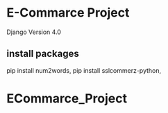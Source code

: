 # E-Commarce Project

Django Version 4.0

install packages
-----------------
pip install num2words,
pip install sslcommerz-python,
# ECommarce_Project
